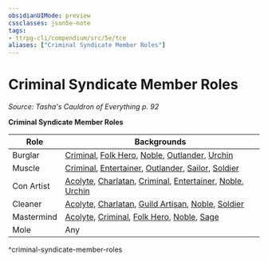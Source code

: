 ```yaml
---
obsidianUIMode: preview
cssclasses: json5e-note
tags:
- ttrpg-cli/compendium/src/5e/tce
aliases: ["Criminal Syndicate Member Roles"]
---
```

# Criminal Syndicate Member Roles
*Source: Tasha's Cauldron of Everything p. 92* 

**Criminal Syndicate Member Roles**

| Role | Backgrounds |
|------|-------------|
| Burglar | [Criminal](3-Mechanics/CLI/backgrounds/criminal.md), [Folk Hero](3-Mechanics/CLI/backgrounds/folk-hero.md), [Noble](3-Mechanics/CLI/backgrounds/noble.md), [Outlander](3-Mechanics/CLI/backgrounds/outlander.md), [Urchin](3-Mechanics/CLI/backgrounds/urchin.md) |
| Muscle | [Criminal](3-Mechanics/CLI/backgrounds/criminal.md), [Entertainer](3-Mechanics/CLI/backgrounds/entertainer.md), [Outlander](3-Mechanics/CLI/backgrounds/outlander.md), [Sailor](3-Mechanics/CLI/backgrounds/sailor.md), [Soldier](3-Mechanics/CLI/backgrounds/soldier.md) |
| Con Artist | [Acolyte](3-Mechanics/CLI/backgrounds/acolyte.md), [Charlatan](3-Mechanics/CLI/backgrounds/charlatan.md), [Criminal](3-Mechanics/CLI/backgrounds/criminal.md), [Entertainer](3-Mechanics/CLI/backgrounds/entertainer.md), [Noble](3-Mechanics/CLI/backgrounds/noble.md), [Urchin](3-Mechanics/CLI/backgrounds/urchin.md) |
| Cleaner | [Acolyte](3-Mechanics/CLI/backgrounds/acolyte.md), [Charlatan](3-Mechanics/CLI/backgrounds/charlatan.md), [Guild Artisan](3-Mechanics/CLI/backgrounds/guild-artisan.md), [Noble](3-Mechanics/CLI/backgrounds/noble.md), [Soldier](3-Mechanics/CLI/backgrounds/soldier.md) |
| Mastermind | [Acolyte](3-Mechanics/CLI/backgrounds/acolyte.md), [Criminal](3-Mechanics/CLI/backgrounds/criminal.md), [Folk Hero](3-Mechanics/CLI/backgrounds/folk-hero.md), [Noble](3-Mechanics/CLI/backgrounds/noble.md), [Sage](3-Mechanics/CLI/backgrounds/sage.md) |
| Mole | Any |
^criminal-syndicate-member-roles